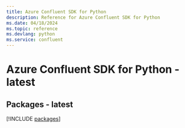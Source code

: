 ```yaml
---
title: Azure Confluent SDK for Python
description: Reference for Azure Confluent SDK for Python
ms.date: 04/18/2024
ms.topic: reference
ms.devlang: python
ms.service: confluent
---
```

# Azure Confluent SDK for Python - latest
## Packages - latest
[!INCLUDE [packages](confluent-index.md)]